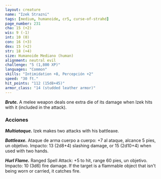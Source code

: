 ```yaml
---
layout: creature
name: "Izek Strazni"
tags: [medium, humanoide, cr5, curse-of-strahd]
page_number: 231
cha: 15 (+2)
wis: 9 (-1)
int: 10 (0)
con: 16 (+3)
dex: 15 (+2)
str: 18 (+4)
size: Humanoide Mediano (human)
alignment: neutral evil
challenge: "5 (1,800 XP)"
languages: "Common"
skills: "Intimidation +8, Percepción +2"
speed: "30 ft."
hit_points: "112 (15d8+45)"
armor_class: "14 (studded leather armor)"
---
```


***Brute.*** A melee weapon deals one extra die of its damage when Izek hits with it (included in the attack).

### Acciones

***Multiataque.*** Izek makes two attacks with his battleaxe.

***Battleaxe.*** Ataque de arma cuerpo a cuerpo: +7 al ataque, alcance 5 pies, un objetivo. Impacto: 13 (2d8+4) slashing damage, or 15 (2d10+4) when used with two hands.

***Hurl Flame.*** Ranged Spell Attack: +5 to hit, range 60 pies, un objetivo. Impacto: 10 (3d6) fire damage. If the target is a flammable object that isn't being worn or carried, it catches fire.
